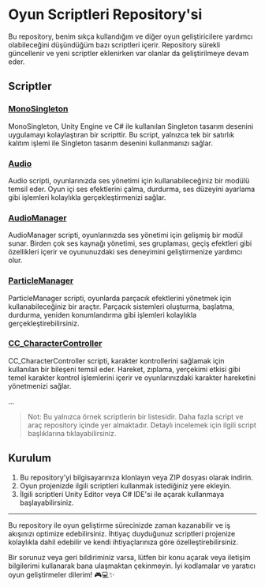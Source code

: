 # Oyun Scriptleri Repository'si

Bu repository, benim sıkça kullandığım ve diğer oyun geliştiricilere yardımcı olabileceğini düşündüğüm bazı scriptleri içerir. Repository sürekli güncellenir ve yeni scriptler eklenirken var olanlar da geliştirilmeye devam eder.

## Scriptler

### [MonoSingleton](MonoSingleton.cs)

MonoSingleton, Unity Engine ve C# ile kullanılan Singleton tasarım desenini uygulamayı kolaylaştıran bir scripttir. Bu script, yalnızca tek bir satırlık kalıtım işlemi ile Singleton tasarım desenini kullanmanızı sağlar.

### [Audio](Audio.cs)

Audio scripti, oyunlarınızda ses yönetimi için kullanabileceğiniz bir modülü temsil eder. Oyun içi ses efektlerini çalma, durdurma, ses düzeyini ayarlama gibi işlemleri kolaylıkla gerçekleştirmenizi sağlar.

### [AudioManager](AudioManager.cs)

AudioManager scripti, oyunlarınızda ses yönetimi için gelişmiş bir modül sunar. Birden çok ses kaynağı yönetimi, ses gruplaması, geçiş efektleri gibi özellikleri içerir ve oyununuzdaki ses deneyimini geliştirmenize yardımcı olur.

### [ParticleManager](ParticleManager.cs)

ParticleManager scripti, oyunlarda parçacık efektlerini yönetmek için kullanabileceğiniz bir araçtır. Parçacık sistemleri oluşturma, başlatma, durdurma, yeniden konumlandırma gibi işlemleri kolaylıkla gerçekleştirebilirsiniz.

### [CC_CharacterController](CC_CharacterController.cs)

CC_CharacterController scripti, karakter kontrollerini sağlamak için kullanılan bir bileşeni temsil eder. Hareket, zıplama, yerçekimi etkisi gibi temel karakter kontrol işlemlerini içerir ve oyunlarınızdaki karakter hareketini yönetmenizi sağlar.

...

> Not: Bu yalnızca örnek scriptlerin bir listesidir. Daha fazla script ve araç repository içinde yer almaktadır. Detaylı incelemek için ilgili script başlıklarına tıklayabilirsiniz.

## Kurulum

1. Bu repository'yi bilgisayarınıza klonlayın veya ZIP dosyası olarak indirin.
2. Oyun projenizde ilgili scriptleri kullanmak istediğiniz yere ekleyin.
3. İlgili scriptleri Unity Editor veya C# IDE'si ile açarak kullanmaya başlayabilirsiniz.

---

Bu repository ile oyun geliştirme sürecinizde zaman kazanabilir ve iş akışınızı optimize edebilirsiniz. İhtiyaç duyduğunuz scriptleri projenize kolaylıkla dahil edebilir ve kendi ihtiyaçlarınıza göre özelleştirebilirsiniz.

Bir sorunuz veya geri bildiriminiz varsa, lütfen bir konu açarak veya iletişim bilgilerimi kullanarak bana ulaşmaktan çekinmeyin. İyi kodlamalar ve yaratıcı oyun geliştirmeler dilerim! 🎮💻✨
